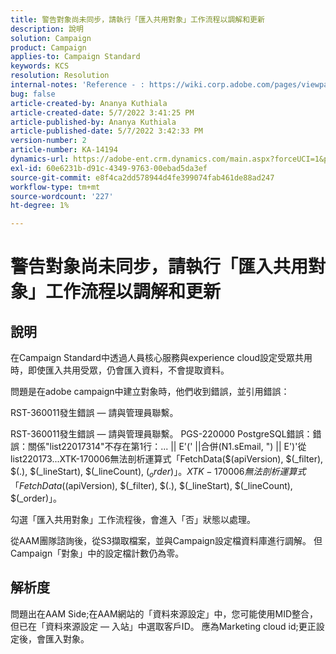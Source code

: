 ```yaml
---
title: 警告對象尚未同步，請執行「匯入共用對象」工作流程以調解和更新
description: 說明
solution: Campaign
product: Campaign
applies-to: Campaign Standard
keywords: KCS
resolution: Resolution
internal-notes: 'Reference - : https://wiki.corp.adobe.com/pages/viewpage.action?pageId=1061261145#space-menu-link-content  Resolved in - https://jira.corp.adobe.com/browse/CAMP-34744'
bug: false
article-created-by: Ananya Kuthiala
article-created-date: 5/7/2022 3:41:25 PM
article-published-by: Ananya Kuthiala
article-published-date: 5/7/2022 3:42:33 PM
version-number: 2
article-number: KA-14194
dynamics-url: https://adobe-ent.crm.dynamics.com/main.aspx?forceUCI=1&pagetype=entityrecord&etn=knowledgearticle&id=0544c621-1cce-ec11-a7b5-0022480a8e40
exl-id: 60e6231b-d91c-4349-9763-00ebad5da3ef
source-git-commit: e8f4ca2dd578944d4fe399074fab461de88ad247
workflow-type: tm+mt
source-wordcount: '227'
ht-degree: 1%

---
```


# 警告對象尚未同步，請執行「匯入共用對象」工作流程以調解和更新

## 說明


在Campaign Standard中透過人員核心服務與experience cloud設定受眾共用時，即使匯入共用受眾，仍會匯入資料，不會提取資料。

問題是在adobe campaign中建立對象時，他們收到錯誤，並引用錯誤：



RST-360011發生錯誤 — 請與管理員聯繫。

RST-360011發生錯誤 — 請與管理員聯繫。
PGS-220000 PostgreSQL錯誤：錯誤：關係&quot;list22017314&quot;不存在第1行：... || E&#39;(&#39; ||合併(N1.sEmail, &quot;) || E&#39;)&#39;從list220173...XTK-170006無法剖析運算式「FetchData($(apiVersion), $(_filter), $(.), $(_lineStart), $(_lineCount), $(_order)」。
XTK-170006無法剖析運算式「FetchData($(apiVersion), $(_filter), $(.), $(_lineStart), $(_lineCount), $(_order)」。





勾選「匯入共用對象」工作流程後，會進入「否」狀態以處理。

從AAM團隊諮詢後，從S3擷取檔案，並與Campaign設定檔資料庫進行調解。 但Campaign「對象」中的設定檔計數仍為零。


## 解析度


問題出在AAM Side;在AAM網站的「資料來源設定」中，您可能使用MID整合，但已在「資料來源設定 — 入站」中選取客戶ID。 應為Marketing cloud id;更正設定後，會匯入對象。

